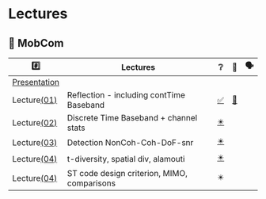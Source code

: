 # Lectures

## :round_pushpin: MobCom

|  :hash:            |  Lectures                              | :grey_question:    | :scroll: | &#x1F5E3; |
|--------------------|----------------------------------------|--------------------|------|-|
| [Presentation](presentation_FIRST%20CLASS%20MOBCOM%202024.pdf) |
| Lecture[(01)](01)  | Reflection - including contTime Baseband  | [:white_check_mark:](01/1%20Lecture%201%20(Reflection%20-%20including%20contTime%20Baseband)%20Compressed.pdf) | [:scroll:](01/Lecture_1.ipynb)
| Lecture[(02)](02)  | Discrete Time Baseband + channel stats    | [:eight_pointed_black_star:](02/2%20Lecture%202%20(Discrete%20Time%20Baseband%20%2B%20channel%20stats)%20compressed.pdf) | 
| Lecture[(03)](03)  | Detection NonCoh-Coh-DoF-snr                | [:eight_pointed_black_star:](03/3%20Lecture3to4%20Cropped%20(Detection%20NonCoh-Coh-DoF-snr-1)%20-%20compressed.pdf) |
| Lecture[(04)](04)  | t-diversity, spatial div, alamouti          | [:eight_pointed_black_star:](04/4%20Lecture%20NUMBER%205%20(t-diversity%2C%20spatial%20div%2C%20alamouti)%20Cropped%20-%20Cleaned.pdf) |
| Lecture[(04)](05)  | ST code design criterion, MIMO, comparisons | :eight_pointed_black_star: |
